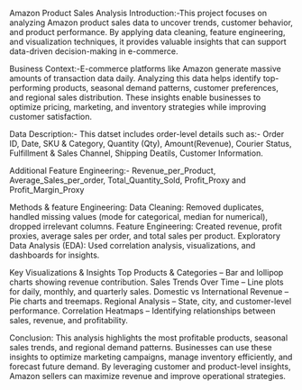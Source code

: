 Amazon Product Sales Analysis
Introduction:-This project focuses on analyzing Amazon product sales data to uncover trends, customer behavior, and product performance. By applying data cleaning, feature engineering, and visualization techniques, it provides valuable insights that can support data-driven decision-making in e-commerce.

Business Context:-E-commerce platforms like Amazon generate massive amounts of transaction data daily. Analyzing this data helps identify top-performing products, seasonal demand patterns, customer preferences, and regional sales distribution. These insights enable businesses to optimize pricing, marketing, and inventory strategies while improving customer satisfaction.

Data Description:- This datset includes order-level details such as:- Order ID, Date, SKU & Category, Quantity (Qty), Amount(Revenue), Courier Status, Fulfillment & Sales Channel, Shipping Deatils, Customer Information.

Additional Feature Engineering:- Revenue_per_Product, Average_Sales_per_order, Total_Quantity_Sold, Profit_Proxy and Profit_Margin_Proxy

Methods & feature Engineering:
Data Cleaning: Removed duplicates, handled missing values (mode for categorical, median for numerical), dropped irrelevant columns.
Feature Engineering: Created revenue, profit proxies, average sales per order, and total sales per product.
Exploratory Data Analysis (EDA): Used correlation analysis, visualizations, and dashboards for insights.

Key Visualizations & Insights
Top Products & Categories – Bar and lollipop charts showing revenue contribution.
Sales Trends Over Time – Line plots for daily, monthly, and quarterly sales.
Domestic vs International Revenue – Pie charts and treemaps.
Regional Analysis – State, city, and customer-level performance.
Correlation Heatmaps – Identifying relationships between sales, revenue, and profitability.

Conclusion:
This analysis highlights the most profitable products, seasonal sales trends, and regional demand patterns. Businesses can use these insights to optimize marketing campaigns, manage inventory efficiently, and forecast future demand. By leveraging customer and product-level insights, Amazon sellers can maximize revenue and improve operational strategies.
